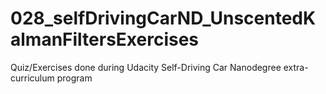 # 028_selfDrivingCarND_UnscentedKalmanFiltersExercises
Quiz/Exercises done during Udacity Self-Driving Car Nanodegree extra-curriculum program
